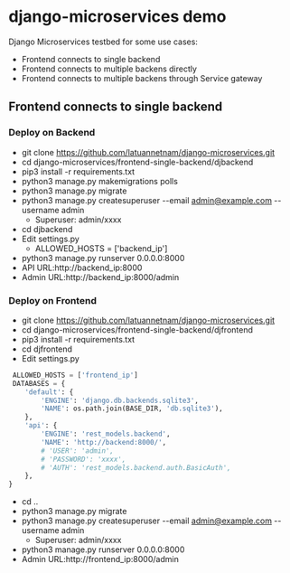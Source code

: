 # django-microservices demo
Django Microservices testbed for some use cases:
* Frontend connects to single backend
* Frontend connects to multiple backens directly
* Frontend connects to multiple backens through Service gateway

## Frontend connects to single backend

### Deploy on Backend
* git clone https://github.com/latuannetnam/django-microservices.git
* cd django-microservices/frontend-single-backend/djbackend
* pip3 install -r requirements.txt
* python3 manage.py makemigrations polls
* python3 manage.py migrate
* python3 manage.py createsuperuser --email admin@example.com --username admin
  * Superuser: admin/xxxx
* cd djbackend
* Edit settings.py
  * ALLOWED_HOSTS = ['backend_ip']
* python3 manage.py runserver 0.0.0.0:8000
* API URL:http://backend_ip:8000
* Admin URL:http://backend_ip:8000/admin

### Deploy on Frontend
* git clone https://github.com/latuannetnam/django-microservices.git
* cd django-microservices/frontend-single-backend/djfrontend
* pip3 install -r requirements.txt
* cd djfrontend
* Edit settings.py
``` python
 ALLOWED_HOSTS = ['frontend_ip']
 DATABASES = {
    'default': {
        'ENGINE': 'django.db.backends.sqlite3',
        'NAME': os.path.join(BASE_DIR, 'db.sqlite3'),
    },
    'api': {
        'ENGINE': 'rest_models.backend',
        'NAME': 'http://backend:8000/',
        # 'USER': 'admin',
        # 'PASSWORD': 'xxxx',
        # 'AUTH': 'rest_models.backend.auth.BasicAuth',
    },
}
```
* cd ..
* python3 manage.py migrate
* python3 manage.py createsuperuser --email admin@example.com --username admin
  * Superuser: admin/xxxx
* python3 manage.py runserver 0.0.0.0:8000
* Admin URL:http://frontend_ip:8000/admin



